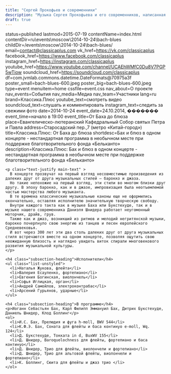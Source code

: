 ```yaml
---
title: "Сергей Прокофьев и современники"
description: "Музыка Сергея Прокофьева и его современников, написанная в эпоху Второй Мировой войны"
draft: true
---
```

status=published
lastmod=2015-07-19
contentName=index.html
contentDir=ru\events\moscow\2014-10-24\bach-blues
childDir=/events\moscow\2014-10-24\bach-blues/
email=contact@classicaplus.com
vk_href=https://vk.com/classicaplus
facebook_href=https://www.facebook.com/classicaplus
instagram_href=https://instagram.com/classicaplus
youtube_href=https://www.youtube.com/channel/UCAEhWMfC0Du8V7PGP5wTiow
soundcloud_href=https://soundcloud.com/classicaplus
df=com.jvmlab.commons.datetime.DateFormats@70975a3f
poster_small=bach-blues-600.jpeg
poster_big=bach-blues-600.jpeg
type=event
menuitem=home
cssfile=event.css
nav_about=О проекте
nav_events=События
nav_media=Медиа
nav_team=Участники
lang=ru
brand=Классика.Плюс
youtube_text=смотреть видео
soundcloud_text=слушать и комментировать
instagram_text=следить за свежими фото
date=2014-10-24
event_date=24.10.2014, �������
event_time=начало в 19:00
event_title=От Баха до блюза
place=Евангелическо-лютеранский Кафедральный Собор святых Петра и Павла
address=Старосадский пер.,7 (метро «Китай-город»)
title=Классика.Плюс: От Баха до блюза
shortdesc=Бах и блюз в одном концерте - нестандартная программа в необычном месте при поддержке благотворительного фонда «Бельканто»
description=Классика.Плюс: Бах и блюз в одном концерте - нестандартная программа в необычном месте при поддержке благотворительного фонда «Бельканто»
~~~~~~
<p class="text-justify main-text" >
  В концерте прозвучат на первый взгляд несовместимые произведения из далеких друг от друга музыкальных стилей – барокко и джаза.
  Но такие непохожие на первый взгляд, эти стили во многом близки друг другу. В эпоху барокко, как и в джазе, импровизация была неотъемлемой частью мастерства любого музыканта.
  В те времена классические музыкальные каноны еще не оформились окончательно, оставляя исполнителю значительную творческую свободу.
  Внутри каждого такта как в музыке Баха или Букстехуде, так и в музыке нашего современника Даниэля Шнидера работает неугомонный моторчик, драйв, грув.
  Также как и джаз, возникший из ритмов и мелодий негритянской музыки, барокко почерпнуло свою энергию из танцев и песен европейского Средневековья.
  И вот через 300 лет эти два столь далеких друг от друга музыкальных стиля встречаются вместе на одном концерте, позволяя ощутить свою неожиданную близость и наглядно увидеть виток спирали многовекового развития музыкальной культуры.
</p>

<h4 class="subsection-heading">Исполнители</h4>
<ul class="list-unstyled">
  <li>Наталья Жукова, флейта</li>
  <li>Валерия Есауленко, фортепиано</li>
  <li>Евгения Богинская, виолончель</li>
  <li>Софья Иглицкая, орган</li>
  <li>Андрей Самойлов, электроконтрабас</li>
  <li>Арсений Гурьянов, ударные</li>
</ul>

<h4 class="subsection-heading">В программе</h4>
<p>Иоганн Себастьян Бах, Карл Филипп Эммануил Бах, Дитрих Букстехуде, Даниель Шнидер, Клод Боллинг</p>
<ol>
  <li>И.С. Бах, Прелюдия и фуга h-moll, BWV 544</li>
  <li>К.Ф.Э. Бах, Соната для флейты и баса континуo e-moll, Wq. 124</li>
  <li>Д. Букстехуде, Токката in d, BuxWV 155</li>
  <li>Д. Шнидер, Baroquelochness для флейты, фортепиано и баса континуо</li>
  <li>Д. Шнидер, Трио для флейты, виолончели и фортепиано</li>
  <li>Д. Шнидер, Трио для альтовой флейты, виолончели и фортепиано</li>
  <li>К. Боллинг, Сюита для флейты и джаз трио </li>
</ol>
